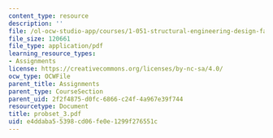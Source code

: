 ```yaml
---
content_type: resource
description: ''
file: /ol-ocw-studio-app/courses/1-051-structural-engineering-design-fall-2003/e4ddaba55398cd06fe0e1299f276551c_probset_3.pdf
file_size: 120661
file_type: application/pdf
learning_resource_types:
- Assignments
license: https://creativecommons.org/licenses/by-nc-sa/4.0/
ocw_type: OCWFile
parent_title: Assignments
parent_type: CourseSection
parent_uid: 2f2f4875-d0fc-6866-c24f-4a967e39f744
resourcetype: Document
title: probset_3.pdf
uid: e4ddaba5-5398-cd06-fe0e-1299f276551c
---
```

